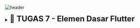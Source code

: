 ![header](https://drive.google.com/uc?export=view&id=1hF-WTVj7ckmoIEr7YM-ATnasUb2OdN3t) 

<details tugas2>
  <summary><b style="font-size:25px;">📕 TUGAS 7 - Elemen Dasar Flutter</b></summary>

### Jelaskan apa yang dimaksud dengan stateless widget dan stateful widget, dan jelaskan perbedaan dari keduanya.

#### Stateless Widget:<br>
Ini adalah widget yang tidak memiliki status internal yang dapat berubah. Stateless widget hanya dapat menerima input melalui konstruktor, dan tampilannya tidak akan berubah berdasarkan interaksi pengguna atau variabel internal. Contoh dari stateless widget adalah widget Text dan Icon. Karena tidak memiliki state, tampilannya hanya diperbarui ketika ada perubahan dari widget induk atau struktur aplikasi yang memanggilnya​
Berbeda dengan stateless, stateful widget memiliki status internal yang bisa berubah selama masa hidup widget tersebut. Widget ini terdiri dari dua bagian utama:

#### Stateful Widget:<br>
StatefulWidget, yang menentukan bentuk dasar widget.
State, yang mengelola data dinamis dan bertanggung jawab atas perubahan tampilan sesuai perubahan data atau interaksi pengguna. Misalnya, widget Checkbox atau TextField menggunakan stateful widget untuk menyimpan nilai yang dapat diperbarui saat pengguna berinteraksi dengan widget tersebut​

#### Perbedaan Utama:

- <b>Stateless</b> tidak menyimpan informasi tentang status internal dan tidak berubah kecuali struktur aplikasinya diperbarui.<br>
- <b>Stateful</b> memungkinkan pembaruan tampilan sesuai dengan perubahan status atau data internal, yang dikelola melalui metode seperti setState()

### Sebutkan widget apa saja yang kamu gunakan pada proyek ini dan jelaskan fungsinya.
#### Scaffold:<br>
Scaffold adalah widget dasar yang menyediakan struktur halaman, seperti AppBar dan body. Di sini, Scaffold digunakan untuk menyediakan struktur halaman dengan AppBar di bagian atas dan konten utama di body.

#### AppBar:<br> 
AppBar adalah bagian dari Scaffold yang ditempatkan di bagian atas halaman dan berfungsi sebagai tempat menampilkan judul aplikasi. Pada proyek ini, AppBar menampilkan judul "Karesu" dengan warna latar belakang oranye.

#### SingleChildScrollView:<br>
Widget ini memungkinkan konten di dalamnya untuk di-scroll jika melebihi batas layar. Pada proyek ini, digunakan untuk memungkinkan pengguna menggulir konten jika tinggi layar tidak cukup untuk menampilkan seluruh tampilan.

#### Padding:<br>
Padding digunakan untuk memberikan ruang di sekitar widget lain. Di sini, Padding memberikan jarak pada konten dalam body Scaffold, serta di beberapa bagian lain untuk menambahkan ruang di sekitar teks atau elemen lainnya.

#### Column: <br>
Column adalah widget layout yang menyusun anak-anaknya secara vertikal. Pada proyek ini, Column digunakan untuk menempatkan elemen-elemen UI (seperti InfoCard dan ItemCard) dalam urutan vertikal.

#### Row: <br>
Row adalah widget layout yang menyusun anak-anaknya secara horizontal. Pada proyek ini, Row digunakan untuk menampilkan tiga InfoCard secara bersebelahan di bagian atas body.

#### InfoCard: <br>
InfoCard adalah custom widget yang dibuat khusus untuk menampilkan informasi seperti NPM, nama, dan kelas dalam bentuk kartu. Ini digunakan untuk menampilkan data pengguna dalam gaya yang terstruktur.

#### GridView: <br>
GridView adalah widget layout yang menampilkan anak-anaknya dalam bentuk grid. Dalam proyek ini, GridView.count digunakan untuk menampilkan ItemCard dalam tata letak tiga kolom, sehingga terlihat rapi dan mudah diakses.

#### Card: <br>
Card adalah widget yang digunakan untuk menampilkan elemen dalam bentuk kotak dengan efek bayangan. Pada InfoCard, Card digunakan untuk memberi tampilan yang lebih menonjol pada informasi pengguna.

#### Text: <br>
Widget ini digunakan untuk menampilkan teks. Digunakan di beberapa tempat seperti untuk menampilkan judul, nama pengguna, NPM, dan nama item di ItemCard.

#### Icon: <br>
Widget Icon digunakan untuk menampilkan ikon. Pada ItemCard, digunakan untuk menampilkan ikon yang terkait dengan setiap item (misalnya, ikon mobil untuk "Lihat Daftar Produk").

#### Material: <br>
Material adalah widget dasar yang memungkinkan pengaturan tema seperti warna dan bentuk sudut. Di ItemCard, Material digunakan untuk memberikan warna latar belakang yang sesuai untuk setiap item, serta memberikan sudut melengkung pada kartu.

#### InkWell: <br>
InkWell adalah widget yang memungkinkan deteksi interaksi tap pada suatu elemen. Di proyek ini, digunakan untuk memberikan efek ketika ItemCard ditekan, serta menampilkan SnackBar dengan pesan yang sesuai.

#### SnackBar: <br>
SnackBar adalah widget untuk menampilkan pesan notifikasi sementara di bagian bawah layar. Dalam proyek ini, digunakan untuk memberikan umpan balik kepada pengguna saat mereka menekan salah satu ItemCard.

### Apa fungsi dari setState()? Jelaskan variabel apa saja yang dapat terdampak dengan fungsi tersebut.
<code>setState()</code> adalah metode pada stateful widget yang digunakan untuk memberitahu Flutter bahwa terdapat perubahan pada variabel atau data di dalam kelas State. Saat <code>setState()</code> dipanggil, Flutter akan merender ulang tampilan untuk mencerminkan perubahan terbaru. Variabel yang terpengaruh biasanya adalah properti yang dikelola oleh kelas State pada stateful widget tersebut.

### Jelaskan perbedaan antara const dengan final.
Dalam dart

<b>const:</b> Digunakan untuk mendeklarasikan nilai konstan pada waktu kompilasi. Artinya, nilai dari variabel ini harus ditetapkan secara langsung dan tidak dapat diubah, serta nilai tersebut ditentukan pada saat kompilasi.<br>

<b>final:</b> Juga digunakan untuk variabel yang tidak dapat diubah setelah diinisialisasi, namun nilai final ditentukan saat runtime, bukan saat kompilasi.

</details>
